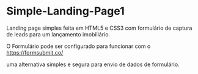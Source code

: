 # Simple-Landing-Page1
Landing page simples feita em HTML5 e CSS3 com formulário de captura de leads para um lançamento imobiliário.

O Formulário pode ser configurado para funcionar com o https://formsubmit.co/ 

uma alternativa simples e segura para envio de dados de formulário.
